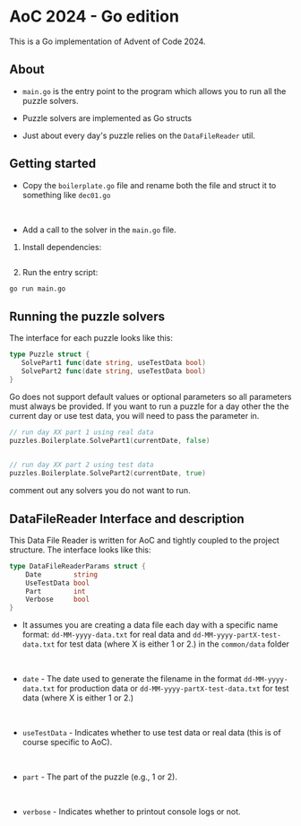# AoC 2024 - Go edition

This is a Go implementation of Advent of Code 2024.

## About

 - `main.go` is the entry point to the program which allows you to run all the puzzle solvers.

 - Puzzle solvers are implemented as Go structs

 - Just about every day's puzzle relies on the `DataFileReader` util.


## Getting started

 - Copy the `boilerplate.go` file and rename both the file and struct it to something like `dec01.go`
<br />

 - Add a call to the solver in the `main.go` file.

1. Install dependencies:

```sh

```

2. Run the entry script:

```sh
go run main.go
```

## Running the puzzle solvers

The interface for each puzzle looks like this: 

 ```go
type Puzzle struct {
	SolvePart1 func(date string, useTestData bool)
	SolvePart2 func(date string, useTestData bool)
}
 ```

Go does not support default values or optional parameters so all parameters must always be provided.
If you want to run a puzzle for a day other the the current day or use test data, you will need to pass the parameter in.

```go
// run day XX part 1 using real data
puzzles.Boilerplate.SolvePart1(currentDate, false)
	

// run day XX part 2 using test data
puzzles.Boilerplate.SolvePart2(currentDate, true)
```

comment out any solvers you do not want to run.


## DataFileReader Interface and description

This Data File Reader is written for AoC and tightly coupled to the project structure. The interface looks like this: 

```go
type DataFileReaderParams struct {
	Date        string
	UseTestData bool
	Part        int
	Verbose     bool
}
```

 - It assumes you are creating a data file each day with a specific name format: `dd-MM-yyyy-data.txt` for real data and `dd-MM-yyyy-partX-test-data.txt` for test data (where X is either 1 or 2.) in the `common/data` folder
<br />

 - `date` - The date used to generate the filename in the format `dd-MM-yyyy-data.txt` for production data or `dd-MM-yyyy-partX-test-data.txt` for test data (where X is either 1 or 2.)
<br />

 - `useTestData` - Indicates whether to use test data or real data (this is of course specific to AoC).
 <br />

 - `part` - The part of the puzzle (e.g., 1 or 2).
 <br />

 - `verbose` - Indicates whether to printout console logs or not.
 <br />
